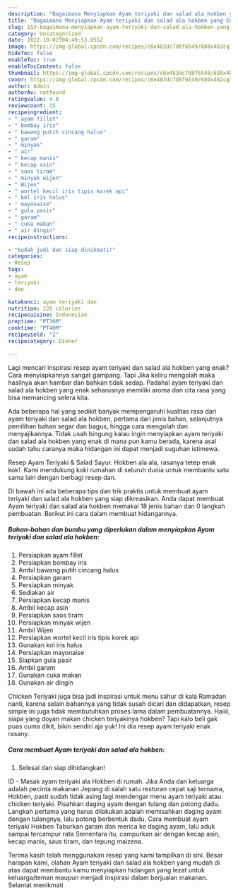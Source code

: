 ```yaml
---
description: "Bagaimana Menyiapkan Ayam teriyaki dan salad ala hokben yang Enak"
title: "Bagaimana Menyiapkan Ayam teriyaki dan salad ala hokben yang Enak"
slug: 153-bagaimana-menyiapkan-ayam-teriyaki-dan-salad-ala-hokben-yang-enak
category: Uncategorized
date: 2022-10-02T04:49:53.055Z
image: https://img-global.cpcdn.com/recipes/c6e483dc7d8f6549/680x482cq70/ayam-teriyaki-dan-salad-ala-hokben-foto-resep-utama.jpg
hideToc: false
enableToc: true
enableTocContent: false
thumbnail: https://img-global.cpcdn.com/recipes/c6e483dc7d8f6549/680x482cq70/ayam-teriyaki-dan-salad-ala-hokben-foto-resep-utama.jpg
cover: https://img-global.cpcdn.com/recipes/c6e483dc7d8f6549/680x482cq70/ayam-teriyaki-dan-salad-ala-hokben-foto-resep-utama.jpg
author: Admin
authorAv: notfound
ratingvalue: 4.8
reviewcount: 15
recipeingredient:
- " ayam fillet"
- " bombay iris"
- " bawang putih cincang halus"
- " garam"
- " minyak"
- " air"
- " kecap manis"
- " kecap asin"
- " saos tiram"
- " minyak wijen"
- " Wijen"
- " wortel kecil iris tipis korek api"
- " kol iris halus"
- " mayonaise"
- " gula pasir"
- " garam"
- " cuka makan"
- " air dingin"
recipeinstructions:

- "Sudah jadi dan siap dinikmati!"
categories:
- Resep
tags:
- ayam
- teriyaki
- dan

katakunci: ayam teriyaki dan 
nutrition: 228 calories
recipecuisine: Indonesian
preptime: "PT36M"
cooktime: "PT40M"
recipeyield: "2"
recipecategory: Dinner

---
```



Lagi mencari inspirasi resep ayam teriyaki dan salad ala hokben yang enak? Cara menyiapkannya sangat gampang. Tapi Jika keliru mengolah maka hasilnya akan hambar dan bahkan tidak sedap. Padahal ayam teriyaki dan salad ala hokben yang enak seharusnya memiliki aroma dan cita rasa yang bisa memancing selera kita.


Ada beberapa hal yang sedikit banyak mempengaruhi kualitas rasa dari ayam teriyaki dan salad ala hokben, pertama dari jenis bahan, selanjutnya pemilihan bahan segar dan bagus, hingga cara mengolah dan menyajikannya. Tidak usah bingung kalau ingin menyiapkan ayam teriyaki dan salad ala hokben yang enak di mana pun kamu berada, karena asal sudah tahu caranya maka hidangan ini dapat menjadi suguhan istimewa.

Resep Ayam Teriyaki &amp; Salad Sayur. Hokben ala ala, rasanya tetep enak kok!. Kami mendukung koki rumahan di seluruh dunia untuk membantu satu sama lain dengan berbagi resep dan.


Di bawah ini ada beberapa tips dan trik praktis untuk membuat ayam teriyaki dan salad ala hokben yang siap dikreasikan. Anda dapat membuat Ayam teriyaki dan salad ala hokben memakai 18 jenis bahan dan 0 langkah pembuatan. Berikut ini cara dalam membuat hidangannya.

<!--inarticleads1-->

##### Bahan-bahan dan bumbu yang diperlukan dalam menyiapkan Ayam teriyaki dan salad ala hokben:

1. Persiapkan  ayam fillet
1. Persiapkan  bombay iris
1. Ambil  bawang putih cincang halus
1. Persiapkan  garam
1. Persiapkan  minyak
1. Sediakan  air
1. Persiapkan  kecap manis
1. Ambil  kecap asin
1. Persiapkan  saos tiram
1. Persiapkan  minyak wijen
1. Ambil  Wijen
1. Persiapkan  wortel kecil iris tipis korek api
1. Gunakan  kol iris halus
1. Persiapkan  mayonaise
1. Siapkan  gula pasir
1. Ambil  garam
1. Gunakan  cuka makan
1. Gunakan  air dingin


Chicken Teriyaki juga bisa jadi inspirasi untuk menu sahur di kala Ramadan nanti, karena selain bahannya yang tidak susah dicari dan didapatkan, resep simple ini juga tidak membutuhkan proses lama dalam pembuatannya. Haiiii, siapa yang doyan makan chicken teriyakinya hokben? Tapi kalo beli gak puas cuma dikit, bikin sendiri aja yuk! Ini dia resep ayam teriyaki enak rasany. 

<!--inarticleads2-->

##### Cara membuat Ayam teriyaki dan salad ala hokben:


1. Selesai dan siap dihidangkan!

ID - Masak ayam teriyaki ala Hokben di rumah. Jika Anda dan keluarga adalah pecinta makanan Jepang di salah satu restoran cepat saji ternama, Hokben, pasti sudah tidak asing lagi mendengar menu ayam teriyaki atau chicken teriyaki. Pisahkan daging ayam dengan tulang dan potong dadu. Langkah pertama yang harus dilakukan adalah memisahkan daging ayam dengan tulangnya, lalu potong berbentuk dadu. Cara membuat ayam teriyaki Hokben Taburkan garam dan merica ke daging ayam, lalu aduk sampai tercampur rata Sementara itu, campurkan air dengan kecap asin, kecap manis, saus tiram, dan tepung maizena. 

Terima kasih telah menggunakan resep yang kami tampilkan di sini. Besar harapan kami, olahan Ayam teriyaki dan salad ala hokben yang mudah di atas dapat membantu kamu menyiapkan hidangan yang lezat untuk keluarga/teman maupun menjadi inspirasi dalam berjualan makanan. Selamat menikmati
